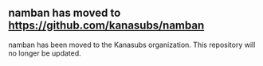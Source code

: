 ## namban has moved to <https://github.com/kanasubs/namban> 

namban has been moved to the Kanasubs organization. This
repository will no longer be updated.
